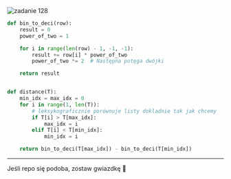 <picture>
  <source srcset="../../srt/zbior_zadan/128.png" media="(prefers-color-scheme: light)">
  <source srcset="../../srt/zbior_zadan/black_128.png" media="(prefers-color-scheme: dark)">
  <img src="../../srt/zbior_zadan/black_128.png" alt="zadanie 128">
</picture>

```python
def bin_to_deci(row):
    result = 0
    power_of_two = 1

    for i in range(len(row) - 1, -1, -1):
        result += row[i] * power_of_two
        power_of_two *= 2  # Następna potęga dwójki

    return result


def distance(T):
    min_idx = max_idx = 0
    for i in range(1, len(T)):
        # leksykograficznie porównuje listy dokladnie tak jak chcemy
        if T[i] > T[max_idx]:
            max_idx = i
        elif T[i] < T[min_idx]:
            min_idx = i

    return bin_to_deci(T[max_idx]) - bin_to_deci(T[min_idx])

```


---
Jeśli repo się podoba, zostaw gwiazdkę 🙏
